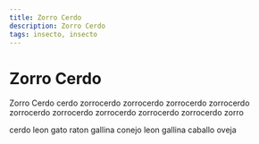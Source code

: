 ```yaml
---
title: Zorro Cerdo
description: Zorro Cerdo
tags: insecto, insecto
---
```


# Zorro Cerdo

Zorro Cerdo cerdo zorrocerdo zorrocerdo zorrocerdo zorrocerdo zorrocerdo zorrocerdo zorrocerdo zorrocerdo zorrocerdo zorro

cerdo leon gato raton gallina conejo leon gallina caballo oveja